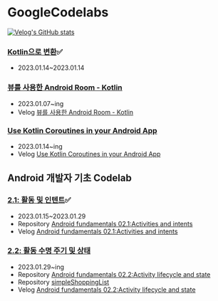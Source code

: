 # GoogleCodelabs

[![Velog's GitHub stats](https://velog-readme-stats.vercel.app/api?name=sunjoo9912&tag=GoogleCodelabs)](https://github.com/eungyeole/velog-readme-stats)


### [Kotlin으로 변환](https://codelabs.developers.google.com/codelabs/java-to-kotlin?hl=ko#0)✅
- 2023.01.14~2023.01.14

### [뷰를 사용한 Android Room - Kotlin](https://developer.android.com/codelabs/android-room-with-a-view-kotlin#3) 

- 2023.01.07~ing
- Velog [뷰를 사용한 Android Room - Kotlin](https://velog.io/@sunjoo9912/%EB%B7%B0%EB%A5%BC-%EC%82%AC%EC%9A%A9%ED%95%9C-Android-Room-Kotlin)

### [Use Kotlin Coroutines in your Android App](https://developer.android.com/codelabs/kotlin-coroutines?hl=ko#0) 

-  2023.01.14~ing
- Velog [Use Kotlin Coroutines in your Android App](https://velog.io/@sunjoo9912/Use-Kotlin-Coroutines-in-your-Android-App)
  
## Android 개발자 기초 Codelab

### [2.1: 활동 및 인텐트](https://developer.android.com/codelabs/android-training-create-an-activity?index=..%2F..%2Fandroid-training&hl=ko#0)✅

- 2023.01.15~2023.01.29
- Repository [Android fundamentals 02.1:Activities and intents](https://github.com/sunjoolee-googlecodelabs/Android-fundamentals-02.1-Activities-and-intents)
- Velog [Android fundamentals 02.1:Activities and intents](https://velog.io/@sunjoo9912/Android-fundamentals-02.1Activities-and-intents)

### [2.2: 활동 수명 주기 및 상태](https://developer.android.com/codelabs/android-training-activity-lifecycle-and-state?index=..%2F..%2Fandroid-training#0)

- 2023.01.29~ing
- Repository [Android fundamentals 02.2:Activity lifecycle and state](https://github.com/sunjoolee-googlecodelabs/Android-fundamentals-02.2-Activity-lifecycle-and-state)
- Repository [simpleShoppingList](https://github.com/sunjoolee-googlecodelabs/simpleShoppingList)
- Velog [Android fundamentals 02.2:Activity lifecycle and state](https://velog.io/@sunjoo9912/Android-fundamentals-02.2Activity-lifecycle-and-state-mpfjpmvh)


 
 

